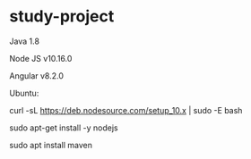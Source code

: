 # study-project

Java 1.8

Node JS v10.16.0

Angular v8.2.0


Ubuntu:

curl -sL https://deb.nodesource.com/setup_10.x | sudo -E bash

sudo apt-get install -y nodejs



sudo apt install maven
